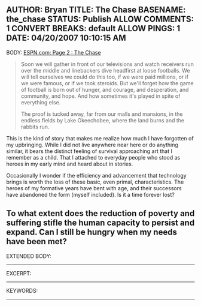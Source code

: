 AUTHOR: Bryan
TITLE: The Chase
BASENAME: the_chase
STATUS: Publish
ALLOW COMMENTS: 1
CONVERT BREAKS: __default__
ALLOW PINGS: 1
DATE: 04/20/2007 10:10:15 AM
-----
BODY:
<a title="ESPN.com: Page 2 : The Chase" href="http://sports.espn.go.com/espn/page2/story?page=adelson/070416">ESPN.com: Page 2 : The Chase</a>

<blockquote>Soon we will gather in front of our televisions and watch receivers run over the middle and linebackers dive headfirst at loose footballs. We will tell ourselves we could do this too, if we were paid millions, or if we were famous, or if we took steroids. But we'll forget how the game of football is born out of hunger, and courage, and desperation, and community, and hope. And how sometimes it's played in spite of everything else.

The proof is tucked away, far from our malls and mansions, in the endless fields by Lake Okeechobee, where the land burns and the rabbits run.</blockquote>

This is the kind of story that makes me realize how much I have forgotten of my upbringing. While I did not live anywhere near here or do anything similar, it bears the distinct feeling of survival approaching art that I remember as a child. That I attached to everyday people who stood as heroes in my early mind and heard about in stories.

Occasionally I wonder if the efficiency and advancement that technology brings is worth the loss of these basic, even primal, characteristics. The heroes of my formative years have bent with age, and their successors have abandoned the form (myself included). Is it a time forever lost?

To what extent does the reduction of poverty and suffering stifle the human capacity to persist and expand. Can I still be hungry when my needs have been met?
-----
EXTENDED BODY:

-----
EXCERPT:

-----
KEYWORDS:

-----


